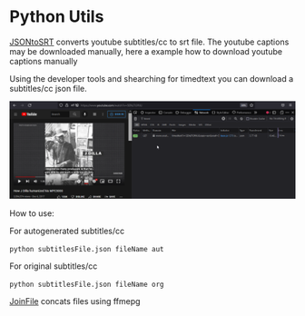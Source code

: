 # Python Utils

[JSONtoSRT](./JSONtoSRT/JSONtoSRT.py) converts youtube subtitles/cc to srt file. The youtube captions may be downloaded manually, here a example how to download youtube captions manually

Using the developer tools and shearching for timedtext you can download a subtitles/cc json file.

![Youtucecc](./resources/captionsearch.png)

How to use:

For autogenerated subtitles/cc

``` python subtitlesFile.json fileName aut ```

For original subtitles/cc

``` python subtitlesFile.json fileName org ```




[JoinFile](./JoinFile/JoinFile.py) concats files using ffmepg 


